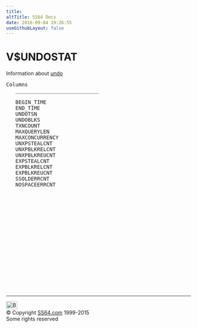 ```yaml
---
title:
altTitle: SS64 Docs
date: 2016-09-04 19:26:55
useGithubLayout: false
---
```

<!-- #BeginLibraryItem "/Library/head_orav.lbi" --><!-- #EndLibraryItem --><h1>V$UNDOSTAT </h1>  
 <p> Information about <a href="../ora/syntax-redo.html">undo</a> </p> 
 
<pre>Columns
   ___________________________
 
   BEGIN_TIME
   END_TIME
   UNDOTSN
   UNDOBLKS
   TXNCOUNT
   MAXQUERYLEN
   MAXCONCURRENCY
   UNXPSTEALCNT
   UNXPBLKRELCNT
   UNXPBLKREUCNT
   EXPSTEALCNT
   EXPBLKRELCNT
   EXPBLKREUCNT
   SSOLDERRCNT
   NOSPACEERRCNT

</pre>
<p><b></b></p><!-- #BeginLibraryItem "/Library/foot_orad.lbi" --><p>
<!-- oracle-footer -->
<ins class="adsbygoogle" style="display:inline-block;width:300px;height:250px" data-ad-client="ca-pub-6140977852749469" data-ad-slot="4275490898"></ins>
<script>
(adsbygoogle = window.adsbygoogle || []).push({});
</script></p>
<hr>
<div id="bl" class="footer"><a href="V$UNDOSTAT.html#"><img src="../images/top.png" width="30" height="22" alt="Back to the Top"></a></div>
<div id="br" class="footer, tagline">© Copyright <a href="../index.html">SS64.com</a> 1999-2015<br>
Some rights reserved</div>
<!-- #EndLibraryItem -->

